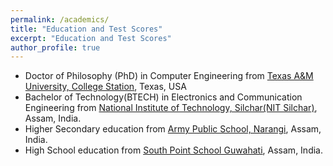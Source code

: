 ```yaml
---
permalink: /academics/
title: "Education and Test Scores"
excerpt: "Education and Test Scores"
author_profile: true
---
```


* Doctor of Philosophy (PhD) in Computer Engineering from
[Texas A&M University, College Station](https://www.tamu.edu/),
Texas, USA 
* Bachelor of Technology(BTECH) in Electronics and Communication Engineering from 
[National Institute of Technology, Silchar(NIT Silchar)](http://www.nits.ac.in/),
Assam, India.
* Higher Secondary education from [Army Public School, Narangi](http://www.apsnarangi.com/), Assam, India.
* High School education from [South Point School Guwahati](http://www.spsghy.co.in/mainpage/index.html), Assam, India.

<!-- GRE and TOEFL Scores
---
* GRE Total Score : 322, Quant : 168, Verbal : 154, Analytical Writing : 4
* TOEFL Total Score : 102, Reading : 25, Listening : 24, Speaking : 27, Writing : 26
 -->

